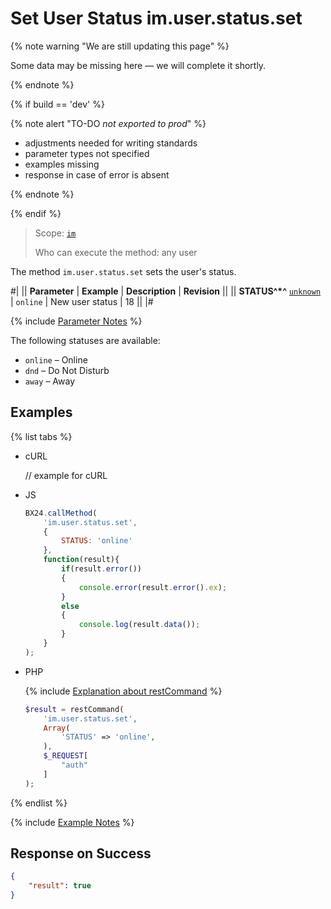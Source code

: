 # Set User Status im.user.status.set

{% note warning "We are still updating this page" %}

Some data may be missing here — we will complete it shortly.

{% endnote %}

{% if build == 'dev' %}

{% note alert "TO-DO _not exported to prod_" %}

- adjustments needed for writing standards
- parameter types not specified
- examples missing
- response in case of error is absent

{% endnote %}

{% endif %}

> Scope: [`im`](../../scopes/permissions.md)
>
> Who can execute the method: any user

The method `im.user.status.set` sets the user's status.

#|
|| **Parameter** | **Example** | **Description** | **Revision** ||
|| **STATUS^*^**
[`unknown`](../../data-types.md) | `online` | New user status | 18 ||
|#

{% include [Parameter Notes](../../../_includes/required.md) %}

The following statuses are available:

- `online` – Online
- `dnd` – Do Not Disturb
- `away` – Away

## Examples

{% list tabs %}

- cURL

    // example for cURL

- JS

    ```javascript
    BX24.callMethod(
        'im.user.status.set',
        {
            STATUS: 'online'
        },
        function(result){
            if(result.error())
            {
                console.error(result.error().ex);
            }
            else
            {
                console.log(result.data());
            }
        }
    );
    ```

- PHP

    {% include [Explanation about restCommand](../_includes/rest-command.md) %}

    ```php
    $result = restCommand(
        'im.user.status.set',
        Array(
            'STATUS' => 'online',
        ),
        $_REQUEST[
            "auth"
        ]
    );
    ```

{% endlist %}

{% include [Example Notes](../../../_includes/examples.md) %}

## Response on Success

```json
{
    "result": true
}
```